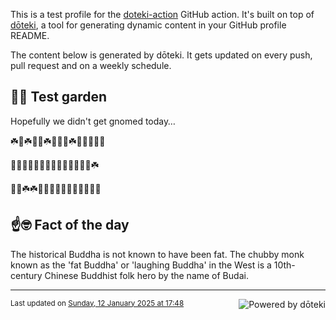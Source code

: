 This is a test profile for the [doteki-action](https://github.com/welpo/doteki-action) GitHub action. It's built on top of [dōteki](https://doteki.org), a tool for generating dynamic content in your GitHub profile README.

The content below is generated by dōteki. It gets updated on every push, pull request and on a weekly schedule.

## 👨‍🌾 Test garden

Hopefully we didn't get gnomed today…

<!-- garden start -->
☘️🐝☘️🌸🐸☘️🌷🌹🌱☘️🐛🌸🐇🍄🐸
<!-- garden end --><!-- garden start -->
🌿🌻🌻🐝🌷🌷🌿🌹🌿🐇🌻🐛🌿🍄☘️
<!-- garden end --><!-- garden start -->
🌻🌿☘️☘️🌼🌳🌳🌳🍀🌹🌻🌿🌻🌸🌷
<!-- garden end -->

## ☝️🤓 Fact of the day

<!-- did_you_know start -->
The historical Buddha is not known to have been fat. The chubby monk known as the 'fat Buddha' or 'laughing Buddha' in the West is a 10th-century Chinese Buddhist folk hero by the name of Budai.
<!-- did_you_know end -->

---

<a href="https://doteki.org"><img src="https://img.shields.io/badge/powered_by-d%C5%8Dteki-0?style=flat-square&labelColor=202b2d&color=5E936C" align="right" alt="Powered by dōteki"></a> <div style="text-align: left;"><sub>
<!-- last_updated start -->Last updated on <a href="https://github.com/welpo/doteki-action/actions/workflows/ci.yaml">Sunday, 12 January 2025 at 17:48<!-- last_updated end --></sub></div>

